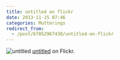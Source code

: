 ```yaml
---
title: untitled on flickr
date: 2013-11-15 07:46
categories: Mutterings
redirect_from:
  - /post/67052967430/untitled-on-flickr
---
```

![untitled](https://64.media.tumblr.com/cb0dea5eec08a0e834721a7c25ee30af/tumblr_mwb25wyFvt1szvcjuo1_500.jpg)
[untitled](https://www.flickr.com/photos/23107182@N04/10868932856/) on Flickr.
